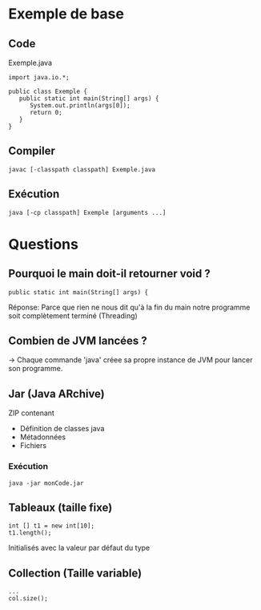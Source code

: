 # Exemple de base
## Code
Exemple.java
```
import java.io.*;

public class Exemple {
   public static int main(String[] args) {
      System.out.println(args[0]);
      return 0;
   }
}
```
## Compiler
```
javac [-classpath classpath] Exemple.java
```

## Exécution
```
java [-cp classpath] Exemple [arguments ...]
```

# Questions 
## Pourquoi le main doit-il retourner void ?
```
public static int main(String[] args) {
```

Réponse: Parce que rien ne nous dit qu'à la fin du main notre programme soit complètement terminé (Threading)

## Combien de JVM lancées ?
-> Chaque commande 'java' créee sa propre instance de JVM pour lancer son programme.

## Jar (Java ARchive)
ZIP contenant
   - Définition de classes java
   - Métadonnées
   - Fichiers

### Exécution
```
java -jar monCode.jar
```

## Tableaux (taille fixe)
```
int [] t1 = new int[10];
t1.length();
```
Initialisés avec la valeur par défaut du type


## Collection (Taille variable)
```
...
col.size();
```



